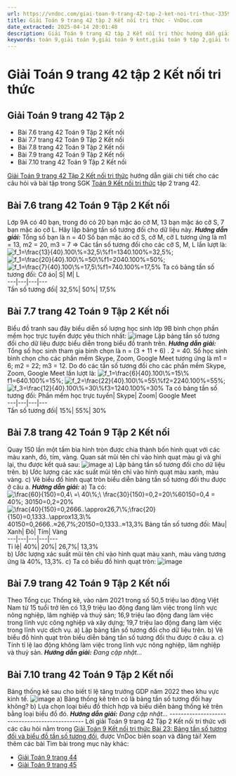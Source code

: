 ```yaml
---
url: https://vndoc.com/giai-toan-9-trang-42-tap-2-ket-noi-tri-thuc-335941
title: Giải Toán 9 trang 42 tập 2 Kết nối tri thức - VnDoc.com
date_extracted: 2025-04-14 20:01:48
description: Giải Toán 9 trang 42 tập 2 Kết nối tri thức hướng dẫn giải chi tiết các câu hỏi và bài tập trong SGK Toán 9 Kết nối tri thức tập 2.
keywords: toán 9,giải toán 9,giải toán 9 kntt,giải toán 9 tập 2,giải toán 9 kết nối tri thức,toán 9 kết nối tri thức tập 2,Toán 9 Kết nối tri thức bài Bài 23 Bảng tần số tương đối và biểu đồ tần số tương đối,giải Toán 9 Kết nối tri thức Bài 23,giải Toán lớp 9 Kết nối tri thức Bài 23,Bài 23 Bảng tần số tương đối và biểu đồ tần số tương đối,giải toán 9 trang 42,giải toán 9 trang 42 kết nối,toán 9 trang 42 kết nối tri thức,toán 9 kntt tập 2 trang 42,toán 9 kết nối trang 42,bài 7.9 sgk toán 9 tập 2
---
```


# Giải Toán 9 trang 42 tập 2 Kết nối tri thức
## Giải Toán 9 trang 42 Tập 2
  * Bài 7.6 trang 42 Toán 9 Tập 2 Kết nối
  * Bài 7.7 trang 42 Toán 9 Tập 2 Kết nối
  * Bài 7.8 trang 42 Toán 9 Tập 2 Kết nối
  * Bài 7.9 trang 42 Toán 9 Tập 2 Kết nối
  * Bài 7.10 trang 42 Toán 9 Tập 2 Kết nối

[Giải Toán 9 trang 42 Tập 2 Kết nối tri thức](<https://vndoc.com/giai-toan-9-trang-42-tap-2-ket-noi-tri-thuc-335941>) hướng dẫn giải chi tiết cho các câu hỏi và bài tập trong SGK [Toán 9 Kết nối tri thức](<https://vndoc.com/toan-9-ket-noi-tri-thuc>) tập 2 trang 42.
## **Bài 7.6 trang 42 Toán 9 Tập 2 Kết nối**
Lớp 9A có 40 bạn, trong đó có 20 bạn mặc áo cỡ M, 13 bạn mặc áo cỡ S, 7 bạn mặc áo cỡ L. Hãy lập bảng tần số tương đối cho dữ liệu này.
_**Hướng dẫn giải:**_
Tổng số bạn là n = 40
Số bạn mặc áo cỡ S, cỡ M, cỡ L tương ứng là m1 = 13, m2 = 20, m3 = 7
⇒ Các tần số tương đối cho các cỡ S, M, L lần lượt là:
![f_1=\\frac{13}{40}.100\\%=32,5\\%](https://i.vdoc.vn/data/image/blank.png)f1=1340.100%=32,5%; ![f_1=\\frac{20}{40}.100\\%=50\\%](https://i.vdoc.vn/data/image/blank.png)f1=2040.100%=50%; ![f_1=\\frac{7}{40}.100\\%=17,5\\%](https://i.vdoc.vn/data/image/blank.png)f1=740.100%=17,5%
Ta có bảng tần số tương đối:
Cỡ áo| S| M| L  
---|---|---|---  
Tần số tương đối| 32,5%| 50%| 17,5%  
## **Bài 7.7 trang 42 Toán 9 Tập 2 Kết nối**
Biểu đồ tranh sau đây biểu diễn số lượng học sinh lớp 9B bình chọn phần mềm học trực tuyến được yêu thích nhất:
![image](https://i.vdoc.vn/data/image/2025/02/08/Bai-7-7-trang-42-Toan-9-Tap-2-Ket-noi.png)
Lập bảng tần số tương đối cho dữ liệu được biểu diễn trong biểu đồ tranh trên.
_**Hướng dẫn giải:**_
Tổng số học sinh tham gia bình chọn là n = \(3 + 11 + 6\) . 2 = 40.
Số học sinh bình chọn cho các phần mềm Skype, Zoom, Google Meet tương ứng là m1 = 6; m2 = 22; m3 = 12. Do đó các tần số tương đối cho các phần mềm Skype, Zoom, Google Meet lần lượt là:
![f_1=\\frac{6}{40}.100\\%=15\\%](https://i.vdoc.vn/data/image/blank.png)f1=640.100%=15%; ![f_2=\\frac{22}{40}.100\\%=55\\%](https://i.vdoc.vn/data/image/blank.png)f2=2240.100%=55%; ![f_3=\\frac{12}{40}.100\\%=30\\%](https://i.vdoc.vn/data/image/blank.png)f3=1240.100%=30%
Ta có bảng tần số tương đối:
Phần mềm học trực tuyến| Skype| Zoom| Google Meet  
---|---|---|---  
Tần số tương đối| 15%| 55%| 30%  
## **Bài 7.8 trang 42 Toán 9 Tập 2 Kết nối**
Quay 150 lần một tấm bìa hình tròn được chia thành bốn hình quạt với các màu xanh, đỏ, tím, vàng. Quan sát mũi tên chỉ vào hình quạt màu gì và ghi lại, thu được kết quả sau:
![image](https://i.vdoc.vn/data/image/2025/02/08/Bai-7-8-trang-42-Toan-9-Tap-2-Ket-noi2.png)
a\) Lập bảng tần số tương đối cho dữ liệu trên.
b\) Ước lượng các xác suất mũi tên chỉ vào hình quạt màu xanh, màu vàng.
c\) Vẽ biểu đồ hình quạt tròn biểu diễn bảng tần số tương đối thu được ở câu a.
_**Hướng dẫn giải:**_
a\) Ta có: ![\\frac{60}{150}=0,4\\ =\\ 40\\%;\\ \\frac{30}{150}=0,2=20\\%](https://i.vdoc.vn/data/image/blank.png)60150=0,4 = 40%; 30150=0,2=20%
![\\frac{40}{150}=0,2666..\\approx26,7\\%;\\frac{20}{150}=0,1333..\\approx13,3\\%](https://i.vdoc.vn/data/image/blank.png)40150=0,2666..≈26,7%;20150=0,1333..≈13,3%
Bảng tần số tương đối:
Màu| Xanh| Đỏ| Tím| Vàng  
---|---|---|---|---  
Tỉ lệ| 40%| 20%| 26,7%| 13,3%  
b\) Ước lượng xác suất mũi tên chỉ vào hình quạt màu xanh, màu vàng tương ứng là 40%, 13,3%.
c\) Ta có biểu đồ hình quạt tròn:
![image](https://i.vdoc.vn/data/image/2025/02/08/Bai-7-8-trang-42-Toan-9-Tap-2-Ket-noi1.png)
## **Bài 7.9 trang 42 Toán 9 Tập 2 Kết nối**
Theo Tổng cục Thống kê, vào năm 2021 trong số 50,5 triệu lao động Việt Nam từ 15 tuổi trở lên có 13,9 triệu lao động đang làm việc trong lĩnh vực nông nghiệp, lâm nghiệp và thuỷ sản; 16,9 triệu lao động đang làm việc trong lĩnh vực công nghiệp và xây dựng; 19,7 triệu lao động đang làm việc trong lĩnh vực dịch vụ.
a\) Lập bảng tần số tương đối cho dữ liệu trên.
b\) Vẽ biểu đồ hình quạt tròn biểu diễn bảng tần số tương đối thu được ở câu a.
c\) Tính tỉ lệ lao động không làm việc trong lĩnh vực nông nghiệp, lâm nghiệp và thuỷ sản.
_**Hướng dẫn giải:**_
_Đang cập nhật..._
## **Bài 7.10 trang 42 Toán 9 Tập 2 Kết nối**
Bảng thống kê sau cho biết tỉ lệ tăng trưởng GDP năm 2022 theo khu vực kinh tế.
![image](https://i.vdoc.vn/data/image/2025/02/08/Bai-7-10-trang-42-Toan-9-Tap-2-Ket-noi.png)
a\) Bảng thống kê trên có là bảng tần số tương đối hay không?
b\) Lựa chọn loại biểu đồ thích hợp và biểu diễn bảng thống kê trên bằng loại biểu đồ đó.
_**Hướng dẫn giải:**_
_Đang cập nhật..._
\-----------------------------------------------
Lời giải Toán 9 trang 42 Tập 2 Kết nối tri thức với các câu hỏi nằm trong [Giải Toán 9 Kết nối tri thức Bài 23: Bảng tần số tương đối và biểu đồ tần số tương đối](<https://vndoc.com/toan-9-ket-noi-tri-thuc-bai-23-bang-tan-so-tuong-doi-va-bieu-do-tan-so-tuong-doi-334194>), được VnDoc biên soạn và đăng tải\!
Xem thêm các bài Tìm bài trong mục này khác:
  * [Giải Toán 9 trang 44 ](</giai-toan-9-trang-44-tap-2-ket-noi-tri-thuc-335950>)
  * [Giải Toán 9 trang 45 ](</giai-toan-9-trang-45-tap-2-ket-noi-tri-thuc-335956>)

